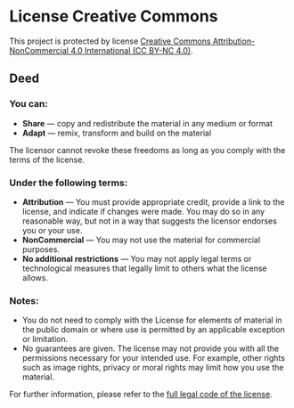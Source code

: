 # License Creative Commons

This project is protected by license [Creative Commons Attribution-NonCommercial 4.0 International (CC BY-NC 4.0)](https://creativecommons.org/licenses/by-nc/4.0/).

## Deed

### You can:

- **Share** — copy and redistribute the material in any medium or format
- **Adapt** — remix, transform and build on the material

The licensor cannot revoke these freedoms as long as you comply with the terms of the license.

### Under the following terms:

- **Attribution** — You must provide appropriate credit, provide a link to the license, and indicate if changes were made. You may do so in any reasonable way, but not in a way that suggests the licensor endorses you or your use.
- **NonCommercial** — You may not use the material for commercial purposes.
- **No additional restrictions** — You may not apply legal terms or technological measures that legally limit to others what the license allows.

### Notes:

- You do not need to comply with the License for elements of material in the public domain or where use is permitted by an applicable exception or limitation.
- No guarantees are given. The license may not provide you with all the permissions necessary for your intended use. For example, other rights such as image rights, privacy or moral rights may limit how you use the material.

For further information, please refer to the [full legal code of the license](https://creativecommons.org/licenses/by-nc/4.0/).